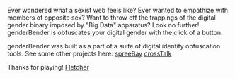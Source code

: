 Ever wondered what a sexist web feels like? Ever wanted to empathize with members of opposite sex? Want to throw off the trappings of the digital gender binary imposed by "Big Data" apparatus? Look no further! genderBender is obfuscates your digital gender with the click of a button. 

genderBender was built as a part of a suite of digital identity obfuscation tools. See some other projects here:
<a href="https://github.com/lifeonhoth/spreeBay">spreeBay</a> 
<a href="https://github.com/lifeonhoth/crossTalk">crossTalk</a> 

Thanks for playing!
<a href="fletcherbach.com">Fletcher</a> 